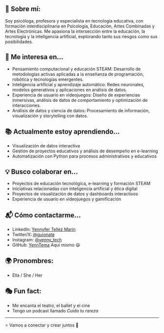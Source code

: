 ## 🚀 Sobre mí:
Soy psicóloga, profesora y especialista en tecnología educativa, con formación interdisciplinaria en Psicología, Educación, Artes Combinadas y Artes Electrónicas. Me apasiona la intersección entre la educación, la tecnología y la inteligencia artificial, explorando tanto sus riesgos como sus posibilidades.

## 👀 Me interesa en...
- Pensamiento computacional y educación STEAM: Desarrollo de metodologías activas aplicadas a la enseñanza de programación, robótica y tecnologías emergentes.
- Inteligencia artificial y aprendizaje automático: Redes neuronales, modelos generativos y aplicaciones en análisis de datos.
- Experiencia de usuario en videojuegos: Diseño de experiencias inmersivas, análisis de datos de comportamiento y optimización de interacciones.
- Análisis de datos y ciencia de datos: Procesamiento de información, visualización y storytelling con datos.

## 📚 Actualmente estoy aprendiendo...
- Visualización de datos interactiva
- Gestión de proyectos educativos y análisis de desempeño en e-learning
- Automatización con Python para procesos administrativos y educativos

## 💡 Busco colaborar en...
- Proyectos de educación tecnológica, e-learning y formación STEAM
- Iniciativas relacionadas con inteligencia artificial y ética digital
- Proyectos de visualización de datos y dashboards interactivos
- Experiencia de usuario en videojuegos y gamificación

## 📬 Cómo contactarme...
- LinkedIn: [Yennyfer Tellez Marin](https://www.linkedin.com/in/yennyfertellezmarin/)
- Twitter/X: [@guionate](https://twitter.com/guionate)
- Instagram: [@yenny_tech](https://www.instagram.com/yenny_tech/)
- GitHub: [YennTema](https://github.com/YennTema) Aquí mismo 😃

## 🌍 Pronombres:
- Ella / She / Her

## 🎭 Fun fact:
- Me encanta el teatro, el ballet y el cine
- Tengo un podcast llamado *Cuida tu rareza*

---

⭐️ Vamos a conectar y crear juntos 🚀
